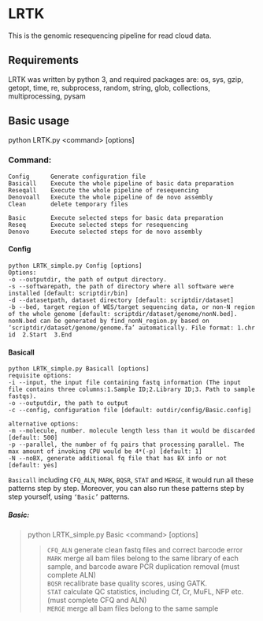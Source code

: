 # LRTK
This is the genomic resequencing pipeline for read cloud data.
## Requirements
LRTK was written by python 3, and required packages are: os, sys, gzip, getopt, time, re, subprocess, random, string, glob, collections, multiprocessing, pysam

## Basic usage
python LRTK.py \<command\> [options]

### Command:
    Config		Generate configuration file
    Basicall	Execute the whole pipeline of basic data preparation
    Reseqall	Execute the whole pipeline of resequencing
    Denovoall	Execute the whole pipeline of de novo assembly
    Clean		delete temporary files

    Basic		Execute selected steps for basic data preparation
    Reseq		Execute selected steps for resequencing
    Denovo		Execute selected steps for de novo assembly
    
#### Config
    python LRTK_simple.py Config [options]
    Options:
    -o --outputdir, the path of output directory.
    -s --softwarepath, the path of directory where all software were installed [default: scriptdir/bin]
    -d --datasetpath, dataset directory [default: scriptdir/dataset]
    -b --bed, target region of WES/target sequencing data, or non-N region of the whole genome [default: scriptdir/dataset/genome/nonN.bed]. nonN.bed can be generated by find_nonN_region.py based on ‘scriptdir/dataset/genome/genome.fa’ automatically. File format: 1.chr id  2.Start  3.End 

#### Basicall
    python LRTK_simple.py Basicall [options]
    requisite options:
    -i --input, the input file containing fastq information (The input file contains three columns:1.Sample ID;2.Library ID;3. Path to sample fastqs).
    -o --outputdir, the path to output
    -c --config, configuration file [default: outdir/config/Basic.config]

    alternative options:
    -m --molecule, number. molecule length less than it would be discarded [default: 500]
    -p --parallel, the number of fq pairs that processing parallel. The max amount of invoking CPU would be 4*(-p) [default: 1]
    -N --noBX, generate additional fq file that has BX info or not [default: yes]

`Basicall` including `CFQ_ALN`, `MARK`, `BQSR`, `STAT` and `MERGE`, it would run all these patterns step by step. Moreover, you can also run these patterns step by step yourself, using `‘Basic’` patterns.

##### Basic:
>python LRTK_simple.py Basic \<command\> [options] <br>
>>`CFQ_ALN` generate clean fastq files and correct barcode error <br>
>>`MARK`    merge all bam files belong to the same library of each sample, and barcode aware PCR duplication removal (must complete ALN) <br>
>>`BQSR`    recalibrate base quality scores, using GATK. <br>
>>`STAT`    calculate QC statistics, including Cf, Cr, MuFL, NFP etc. (must complete CFQ and ALN) <br>
>>`MERGE`   merge all bam files belong to the same sample <br>

